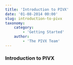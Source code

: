 ```yaml
---
title: 'Introduction to PIVX'
date: '01-08-2014 00:00'
slug: introduction-to-pivx
taxonomy:
    category:
        - 'Getting Started'
    author:
        - 'The PIVX Team'
---
```


### Introduction to PIVX
